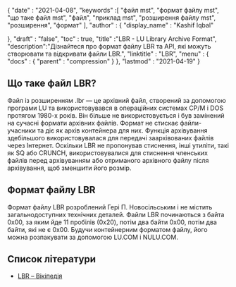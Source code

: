 {
  "date" : "2021-04-08",
  "keywords" :[ "файл mst", "формат файлу mst", "що таке файл mst", "файл", "приклад mst", "розширення файлу mst", "розширення", "формат" ],
  "author" : {
    "display_name" : "Kashif Iqbal"
	

},
  "draft" : "false",
  "toc" : true,
  "title" :"LBR - LU Library Archive Format",
  "description":"Дізнайтеся про формат файлу LBR та API, які можуть створювати та відкривати файли LBR.",
  "linktitle" : "LBR",
  "menu" : {
    "docs" : {
      "parent" : "compression"
}
},
  "lastmod" : "2021-04-19"
}

## Що таке файл LBR?

Файл із розширенням .lbr — це архівний файл, створений за допомогою програми LU та використовувався в операційних системах CP/M і DOS протягом 1980-х років. Він більше не використовується і був замінений на сучасні формати архівних файлів. Формат не стискає файли-учасники та діє як архів контейнера для них. Функція архівування здебільшого використовувалася для передачі заархівованих файлів через Інтернет. Оскільки LBR не пропонував стиснення, інші утиліти, такі як SQ або CRUNCH, використовувалися для стиснення членських файлів перед архівуванням або отриманого архівного файлу після архівування, щоб зменшити його розмір.

## Формат файлу LBR

Формат файлу LBR розроблений Гері П. Новосільським і не містить загальнодоступних технічних деталей. Файли LBR починаються з байта 0x00, за яким йде 11 пробілів (0x20), потім два байти 0x00, потім два байти, які не є 0x00. Будучи контейнерним форматом файлу, його можна розпакувати за допомогою LU.COM і NULU.COM.

## Список літератури

* [LBR – Вікіпедія](https://en.wikipedia.org/wiki/LBR_(file_format))

